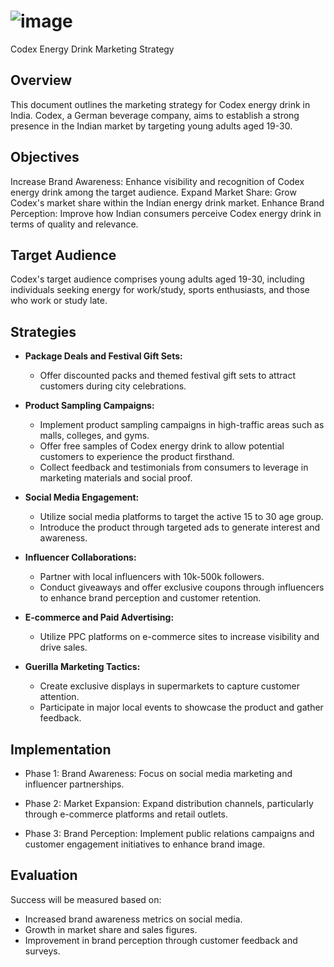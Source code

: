 # ![image](https://github.com/priyagupta52/Codex/assets/145066697/cba79260-bb39-4f16-90af-37d8cabd6109)
Codex Energy Drink Marketing Strategy
## Overview
This document outlines the marketing strategy for Codex energy drink in India. Codex, a German beverage company, aims to establish a strong presence in the Indian market by targeting young adults aged 19-30.

## Objectives

Increase Brand Awareness: Enhance visibility and recognition of Codex energy drink among the target audience.
Expand Market Share: Grow Codex's market share within the Indian energy drink market.
Enhance Brand Perception: Improve how Indian consumers perceive Codex energy drink in terms of quality and relevance.

## Target Audience

Codex's target audience comprises young adults aged 19-30, including individuals seeking energy for work/study, sports enthusiasts, and those who work or study late.

## Strategies

* **Package Deals and Festival Gift Sets:**
   * Offer discounted packs and themed festival gift sets to attract customers during city celebrations.

* **Product Sampling Campaigns:**
   * Implement product sampling campaigns in high-traffic areas such as malls, colleges, and gyms.
   * Offer free samples of Codex energy drink to allow potential customers to experience the product firsthand.
   * Collect feedback and testimonials from consumers to leverage in marketing materials and social proof.

* **Social Media Engagement:**
   * Utilize social media platforms to target the active 15 to 30 age group.
   * Introduce the product through targeted ads to generate interest and awareness.

* **Influencer Collaborations:**
   * Partner with local influencers with 10k-500k followers.
   * Conduct giveaways and offer exclusive coupons through influencers to enhance brand perception and customer retention.

* **E-commerce and Paid Advertising:**
   * Utilize PPC platforms on e-commerce sites to increase visibility and drive sales.

* **Guerilla Marketing Tactics:**
   * Create exclusive displays in supermarkets to capture customer attention.
   * Participate in major local events to showcase the product and gather feedback.

## Implementation
* Phase 1: Brand Awareness:
Focus on social media marketing and influencer partnerships.

* Phase 2: Market Expansion:
Expand distribution channels, particularly through e-commerce platforms and retail outlets.

* Phase 3: Brand Perception:
Implement public relations campaigns and customer engagement initiatives to enhance brand image.

## Evaluation
Success will be measured based on:

* Increased brand awareness metrics on social media.
* Growth in market share and sales figures.
* Improvement in brand perception through customer feedback and surveys.
